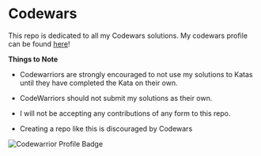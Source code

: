 # Codewars

This repo is dedicated to all my Codewars solutions. My codewars profile can be found [here](https://www.codewars.com/users/michaelporreca)!

**Things to Note**

- Codewarriors are strongly encouraged to not use my solutions to Katas until they have completed the Kata on their own.

- CodeWarriors should not submit my solutions as their own.

- I will not be accepting any contributions of any form to this repo.

- Creating a repo like this is discouraged by Codewars

![Codewarrior Profile Badge](https://www.codewars.com/users/michaelporreca/badges/large)
